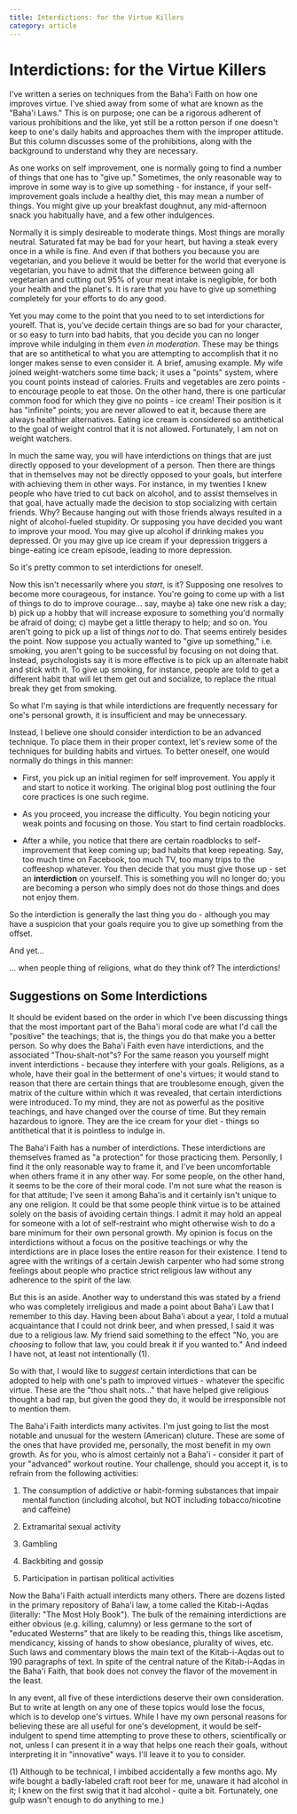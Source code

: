 ```yaml
---
title: Interdictions: for the Virtue Killers
category: article
---
```


# Interdictions: for the Virtue Killers

I've written a series on techniques from the Baha'i Faith on how one
improves virtue. I've shied away from some of what are known as the
"Baha'i Laws." This is on purpose; one can be a rigorous adherent of
various prohibitions and the like, yet still be a rotton person if one
doesn't keep to one's daily habits and approaches them with the
improper attitude. But this column discusses some of the prohibitions,
along with the background to understand why they are necessary.

As one works on self improvement, one is normally going to find a
number of things that one has to "give up." Sometimes, the only
reasonable way to improve in some way is to give up something - for
instance, if your self-improvement goals include a healthy diet, this
may mean a number of things. You might give up your breakfast
doughnut, any mid-afternoon snack you habitually have, and a few other
indulgences.

Normally it is simply desireable to moderate things. Most things are
morally neutral. Saturated fat may be bad for your heart, but having a
steak every once in a while is fine. And even if that bothers you
because you are vegetarian, and you believe it would be better for the
world that everyone is vegetarian, you have to admit that the
difference between going all vegetarian and cutting out 95% of your
meat intake is negligible, for both your health and the planet's. It
is rare that you have to give up something completely for your efforts
to do any good.

Yet you may come to the point that you need to to set interdictions
for yourelf. That is, you've decide certain things are so bad for your
character, or so easy to turn into bad habits, that you decide you can
no longer improve while indulging in them _even in moderation_. These
may be things that are so antithetical to what you are attempting to
accomplish that it no longer makes sense to even consider it.  A
brief, amusing example. My wife joined weight-watchers some time back;
it uses a "points" system, where you count points instead of calories.
Fruits and vegetables are zero points - to encourage people to eat
those. On the other hand, there is one particular common food for
which they give no points - ice cream! Their position is it has
"infinite" points; you are never allowed to eat it, because there are
always healthier alternatives. Eating ice cream is considered so
antithetical to the goal of weight control that it is not
allowed. Fortunately, I am not on weight watchers.

In much the same way, you will have interdictions on things that are
just directly opposed to your development of a person.  Then there are
things that in themselves may not be directly opposed to your goals,
but interfere with achieving them in other ways. For instance, in my
twenties I knew people who have tried to cut back on alcohol, and to
assist themselves in that goal, have actually made the decision to stop
socializing with certain friends. Why? Because hanging out with
those friends always resulted in a night of alcohol-fueled
stupidity. Or supposing you have decided you want to improve your
mood. You may give up alcohol if drinking makes you depressed. Or you
may give up ice cream if your depression triggers a binge-eating ice
cream episode, leading to more depression.

So it's pretty common to set interdictions for oneself.

Now this isn't necessarily where you _start_, is it? Supposing one
resolves to become more courageous, for instance. You're going to come
up with a list of things to do to improve courage... say, maybe a)
take one new risk a day; b) pick up a hobby that will increase
exposure to something you'd normally be afraid of doing; c) maybe get
a little therapy to help; and so on. You aren't going to pick up a
list of things *not* to do. That seems entirely besides the point.
Now suppose you actually wanted to "give up something," i.e. smoking,
you aren't going to be successful by focusing on not doing that.
Instead, psychologists say it is more effective is to pick up an
alternate habit and stick with it. To give up smoking, for instance,
people are told to get a different habit that will let them get out
and socialize, to replace the ritual break they get from smoking.

So what I'm saying is that while interdictions are frequently
necessary for one's personal growth, it is insufficient and may be
unnecessary.

Instead, I believe one should consider interdiction to be an advanced
technique. To place them in their proper context, let's review some of
the techniques for building habits and virtues. To better oneself, one
would normally do things in this manner:

* First, you pick up an initial regimen for self improvement. You
  apply it and start to notice it working. The original blog post
  outlining the four core practices is one such regime.

* As you proceed, you increase the difficulty. You begin noticing your
  weak points and focusing on those. You start to find certain
  roadblocks.

* After a while, you notice that there are certain roadblocks to
  self-improvement that keep coming up; bad habits that keep
  repeating. Say, too much time on Facebook, too much TV, too many
  trips to the coffeeshop whatever. You then decide that you must give
  those up - set an **interdiction** on yourself. This is something
  you will no longer do; you are becoming a person who simply does not
  do those things and does not enjoy them.

So the interdiction is generally the last thing you do - although you
may have a suspicion that your goals require you to give up something
from the offset.

And yet...

... when people thing of religions, what do they think of? The
interdictions!

## Suggestions on Some Interdictions

It should be evident based on the order in which I've been discussing
things that the most important part of the Baha'i moral code are what
I'd call the "positive" the teachings; that is, the things you do that
make you a better person.  So why does the Baha'i Faith even have
interdictions, and the associated "Thou-shalt-not"s? For the same
reason you yourself might invent interdictions - because they
interfere with your goals. Religions, as a whole, have their goal in
the betterment of one's virtues; it would stand to reason that there
are certain things that are troublesome enough, given the matrix of
the culture within which it was revealed, that certain interdictions
were introduced. To my mind, they are not as powerful as the positive
teachings, and have changed over the course of time. But they remain
hazardous to ignore. They are the ice cream for your diet - things so
antithetical that it is pointless to indulge in.

The Baha'i Faith has a number of interdictions. These interdictions
are themselves framed as "a protection" for those practicing
them. Personlly, I find it the only reasonable way to frame it, and
I've been uncomfortable when others frame it in any other way. For
some people, on the other hand, it seems to be the core of their moral
code. I'm not sure what the reason is for that attitude; I've seen it
among Baha'is and it certainly isn't unique to any one religion. It
could be that some people think virtue is to be attained solely on the
basis of avoiding certain things. I admit it may hold an appeal for
someone with a lot of self-restraint who might otherwise wish to do a
bare minimum for their own personal growth. My opinion is focus on the
interdictions without a focus on the positive teachings or why the
interdictions are in place loses the entire reason for their
existence. I tend to agree with the writings of a certain Jewish
carpenter who had some strong feelings about people who practice
strict religious law without any adherence to the spirit of the law.

But this is an aside. Another way to understand this was stated by a
friend who was completely irreligious and made a point about Baha'i
Law that I remember to this day. Having been about Baha'i about a
year, I told a mutual acquaintance that I could not drink beer, and
when pressed, I said it was due to a religious law. My friend said
something to the effect "No, you are _choosing_ to follow that law,
you could break it if you wanted to." And indeed I have not, at least
not intentionally (1).

So with that, I would like to _suggest_ certain interdictions that can
be adopted to help with one's path to improved virtues - whatever the
specific virtue. These are the "thou shalt nots..." that have helped give
religious thought a bad rap, but given the good they do, it would be
irresponsible not to mention them.

The Baha'i Faith interdicts many activites. I'm just going to
list the most notable and unusual for the western (American) cluture.
These are some of the ones that have provided me, personally, the
most benefit in my own growth. As for you, who is almost certainly not
a Baha'i - consider it part of your "advanced" workout routine. Your
challenge, should you accept it, is to refrain from the following
activities:

1. The consumption of addictive or habit-forming substances that impair mental
function (including alcohol, but NOT including tobacco/nicotine and caffeine)

2. Extramarital sexual activity

3. Gambling

4. Backbiting and gossip

5. Participation in partisan political activities

Now the Baha'i Faith actuall interdicts many others. There are dozens
listed in the primary repository of Baha'i law, a tome called the
Kitab-i-Aqdas (literally: "The Most Holy Book"). The bulk of the
remaining interdictions are either obvious (e.g. killing, calumny) or
less germane to the sort of "educated
Westerns" that are likely to be reading this, things like ascetism,
mendicancy, kissing of hands to show obesiance, plurality of wives,
etc. Such laws and commentary blows the main text of the
Kitab-i-Aqdas out to 190 paragraphs of text. In spite of the central
nature of the Kitab-i-Aqdas in the Baha'i Faith, that book does not convey
the flavor of the movement in the least.

In any event, all five of these interdictions deserve their own
consideration. But to write at length on any one of these topics would
lose the focus, which is to develop one's virtues. While I have my own
personal reasons for believing these are all useful for one's
development, it would be self-indulgent to spend time attempting to
prove these to others, scientifically or not, unless I can present it
in a way that helps one reach their goals, without interpreting it in
"innovative" ways. I'll leave it to you to consider.

(1) Although to be technical, I imbibed accidentally a
few months ago. My wife bought a badly-labeled craft root beer for me,
unaware it had alcohol in it; I knew on the first swig that it had
alcohol - quite a bit. Fortunately, one gulp wasn't enough to do
anything to me.)
